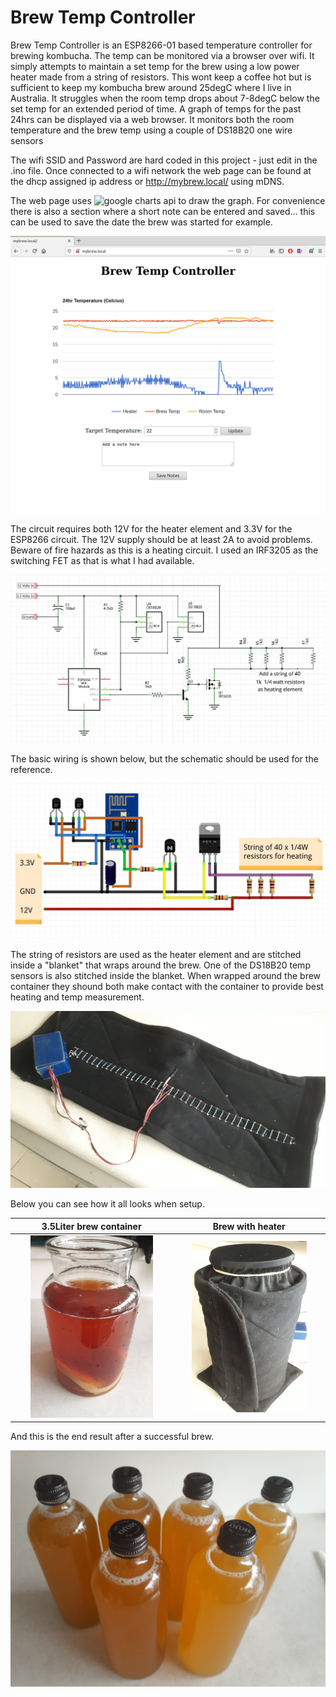 # Brew Temp Controller

Brew Temp Controller is an ESP8266-01 based temperature controller for brewing kombucha.  The temp can be monitored via a browser over wifi.  It simply attempts to maintain a set temp for the brew using a low power heater made from a string of resistors.  This wont keep a coffee hot but is sufficient to keep my kombucha brew around 25degC where I live in Australia.  It struggles when the room temp drops about 7-8degC below the set temp for an extended period of time.  A graph of temps for the past 24hrs can be displayed via a web browser.  It monitors both the room temperature and the brew temp using a couple of DS18B20 one wire sensors

The wifi SSID and Password are hard coded in this project - just edit in the .ino file.  Once connected to a wifi network the web page can be found at the dhcp assigned ip address or http://mybrew.local/ using mDNS.

The web page uses ![google charts](https://developers.google.com/chart) api to draw the graph.  For convenience there is also a section where a short note can be entered and saved... this can be used to save the date the brew was started for example.

![mybrew Web Page](https://github.com/CraigHoffmann/brew-temp-controller/blob/master/mybrew.png?raw=true)

The circuit requires both 12V for the heater element and 3.3V for the ESP8266 circuit.  The 12V supply should be at least 2A to avoid problems.  Beware of fire hazards as this is a heating circuit.  I used an IRF3205 as the switching FET as that is what I had available.

![mybrew Web Page](https://github.com/CraigHoffmann/brew-temp-controller/blob/master/Images/BrewTempControlSchematic.jpg?raw=true)

The basic wiring is shown below, but the schematic should be used for the reference.

![mybrew Web Page](https://github.com/CraigHoffmann/brew-temp-controller/blob/master/Images/BrewTempControlWiring.jpg?raw=true)

The string of resistors are used as the heater element and are stitched inside a "blanket" that wraps around the brew.  One of the DS18B20 temp sensors is also stitched inside the blanket.  When wrapped around the brew container they shound both make contact with the container to provide best heating and temp measurement.

![mybrew Web Page](https://github.com/CraigHoffmann/brew-temp-controller/blob/master/Images/resistors.jpg?raw=true)

Below you can see how it all looks when setup.

3.5Liter brew container    |  Brew with heater
:-------------------------:|:-------------------------:
<img src="https://github.com/CraigHoffmann/brew-temp-controller/blob/master/Images/brew.jpg?raw=true" width="80%"> |  <img src="https://github.com/CraigHoffmann/brew-temp-controller/blob/master/Images/heatersetup.jpg?raw=true" width="80%">

And this is the end result after a successful brew.

![mybrew Web Page](https://github.com/CraigHoffmann/brew-temp-controller/blob/master/Images/bottled.jpg?raw=true)





